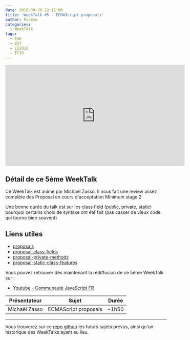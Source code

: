 ```yaml
---
date: 2018-09-20 22:12:00
title: 'WeekTalk #5 - ECMAScript proposals'
author: Purexo
categories:
  - WeekTalk
tags:
  - ES6
  - ES7
  - ES2016
  - TC39
---
```


<iframe width="560" height="315" src="https://www.youtube-nocookie.com/embed/_onjCxViPu8" frameborder="0" allow="autoplay; encrypted-media" allowfullscreen></iframe>

## Détail de ce 5ème WeekTalk

Ce WeekTalk est animé par Michaël Zasso. Il nous fait une review assez complète des Proposal en cours d'acceptation
Minimum stage 2

Une bonne durée du talk est sur les class field (public, private, static) pourquoi certains choix de syntaxe ont été fait (pas casser de vieux code qui tourne bien souvent)

## Liens utiles
- [proposals](https://github.com/tc39/proposals)
- [proposal-class-fields](https://github.com/tc39/proposal-class-fields)
- [proposal-private-methods](https://github.com/tc39/proposal-private-methods)
- [proposal-static-class-features](https://github.com/tc39/proposal-static-class-features/)

Vous pouvez retrouver dès maintenant la rediffusion de ce 5ème WeekTalk sur :

- [Youtube - Communauté JavaScript FR](https://www.youtube.com/watch?v=_onjCxViPu8)

| Présentateur | Sujet | Durée |
| --- | --- | --- |
| Michaël Zasso | ECMAScript proposals | ~1h50 |

-----------------------------

Vous trouverez sur ce [repo github](https://github.com/ES-Community/weektalk) les futurs sujets prévus, ainsi qu'un historique des WeekTalks ayant eu lieu.
